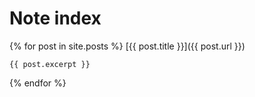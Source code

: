 # Note index

{% for post in site.posts %}
  [{{ post.title }}]({{ post.url }})

    {{ post.excerpt }}

{% endfor %}
